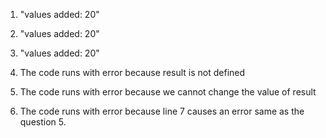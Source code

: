1. "values added: 20" 

2. "values added: 20" 

3. "values added: 20" 

4. The code runs with error because result is not defined 

5. The code runs with error because we cannot change the value of result 

6. The code runs with error because line 7 causes an error same as the question 5. 